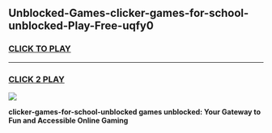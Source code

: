 
## Unblocked-Games-clicker-games-for-school-unblocked-Play-Free-uqfy0
<h3>
<a href="https://premium76.site?title=clicker-games-for-school-unblocked&ref=22A">CLICK TO PLAY</a></h3>
<hr>

<h3>
<a href="https://premium76.site?title=clicker-games-for-school-unblocked&ref=22A">CLICK 2 PLAY</a>
  
</h3>

<a href="https://premium76.site?title=clicker-games-for-school-unblocked&ref=22A"><img src="https://clearcache.store/games.png"></a>


**clicker-games-for-school-unblocked games unblocked: Your Gateway to Fun and Accessible Online Gaming**
